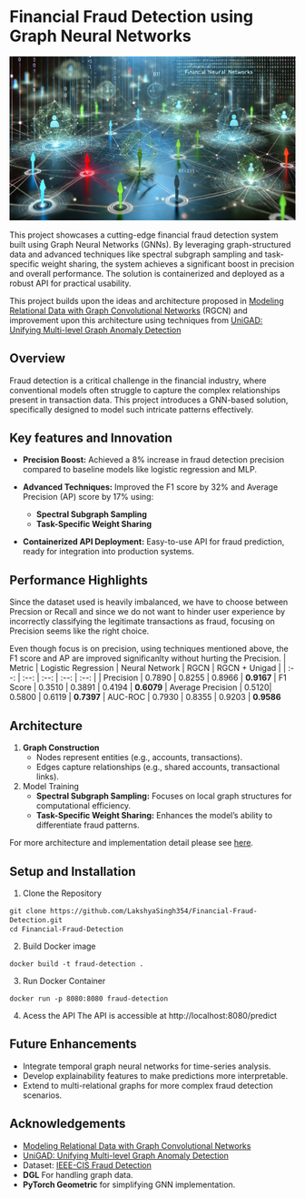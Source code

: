 # Financial Fraud Detection using Graph Neural Networks

![GNN Fraud Detection](img_landscape.webp)

This project showcases a cutting-edge financial fraud detection system built using Graph Neural Networks (GNNs). By leveraging graph-structured data and advanced techniques like spectral subgraph sampling and task-specific weight sharing, the system achieves a significant boost in precision and overall performance. The solution is containerized and deployed as a robust API for practical usability.

This project builds upon the ideas and architecture proposed in [Modeling Relational Data with Graph Convolutional Networks](https://arxiv.org/abs/1703.06103) (RGCN) and improvement upon this architecture using techniques from [UniGAD: Unifying Multi-level Graph Anomaly Detection](https://arxiv.org/abs/2411.06427)


## Overview
Fraud detection is a critical challenge in the financial industry, where conventional models often struggle to capture the complex relationships present in transaction data. This project introduces a GNN-based solution, specifically designed to model such intricate patterns effectively.

## Key features and Innovation
- **Precision Boost:** Achieved a 8% increase in fraud detection precision compared to baseline models like logistic regression and MLP.
- **Advanced Techniques:** Improved the F1 score by 32% and Average Precision (AP) score by 17% using:
    - **Spectral Subgraph Sampling**
    - **Task-Specific Weight Sharing**

- **Containerized API Deployment:** Easy-to-use API for fraud prediction, ready for integration into production systems.

## Performance Highlights
Since the dataset used is heavily imbalanced, we have to choose between Precsion or Recall and since we do not want to hinder user experience by incorrectly classifying the legitimate transactions as fraud, focusing on Precision seems like the right choice.

Even though focus is on precision, using techniques mentioned above, the F1 score and AP are improved significanlty without hurting the Precision.
| Metric | Logistic Regression | Neural Network | RGCN | RGCN + Unigad |
| :--: | :--: | :--: | :--: | :--: |
| Precision | 0.7890 | 0.8255 | 0.8966 | **0.9167**
| F1 Score | 0.3510 | 0.3891 | 0.4194 | **0.6079**
| Average Precision | 0.5120| 0.5800 | 0.6119 | **0.7397**
| AUC-ROC | 0.7930 | 0.8355 | 0.9203 | **0.9586**

## Architecture
1.	**Graph Construction**
     - Nodes represent entities (e.g., accounts, transactions).
     - Edges capture relationships (e.g., shared accounts, transactional links).
2. Model Training
    - **Spectral Subgraph Sampling:** Focuses on local graph structures for computational efficiency.
    - **Task-Specific Weight Sharing:** Enhances the model’s ability to differentiate fraud patterns. 

For more architecture and implementation detail please see [here](https://lakshyasingh.tech/fraud-detection).

## Setup and Installation
1.	Clone the Repository
```shell
git clone https://github.com/LakshyaSingh354/Financial-Fraud-Detection.git 
cd Financial-Fraud-Detection
```

2. Build Docker image
```shell
docker build -t fraud-detection .  
```

3. Run Docker Container
```shell
docker run -p 8080:8080 fraud-detection  
```

4. Acess the API
The API is accessible at http://localhost:8080/predict

## Future Enhancements
- Integrate temporal graph neural networks for time-series analysis.
- Develop explainability features to make predictions more interpretable.
- Extend to multi-relational graphs for more complex fraud detection scenarios.

## Acknowledgements
- [Modeling Relational Data with Graph Convolutional Networks](https://arxiv.org/abs/1703.06103)
- [UniGAD: Unifying Multi-level Graph Anomaly Detection](https://arxiv.org/abs/2411.06427)
- Dataset: [IEEE-CIS Fraud Detection](https://www.kaggle.com/competitions/ieee-fraud-detection/data)
- **DGL** For handling graph data.
- **PyTorch Geometric** for simplifying GNN implementation.
